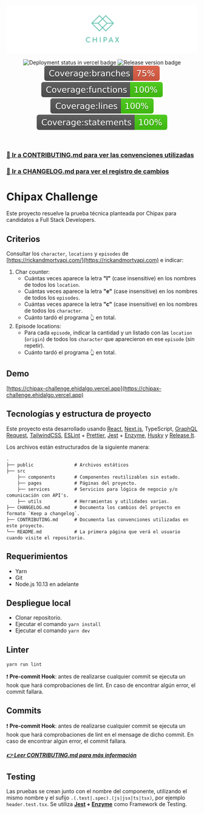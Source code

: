 ![Chipax](chipax-header.jpg)


<p align="center">
  <img src="https://vercelbadge.vercel.app/api/erictwo2/chipax-challenge" alt="Deployment status in vercel badge"/>
  <img src="https://img.shields.io/github/v/release/erictwo2/chipax-challenge.svg" alt="Release version badge"/>
  <img src="./coverage/badge-branches.svg" alt="Test coverage branches badge"/>
  <img src="./coverage/badge-functions.svg" alt="Test coverage functions badge"/>
  <img src="./coverage/badge-lines.svg" alt="Test coverage lines badge"/>
  <img src="./coverage/badge-statements.svg" alt="Test coverage statements badge"/>
</p>
<br/>

### [🤝 Ir a CONTRIBUTING.md para ver las convenciones utilizadas](CONTRIBUTING.md)

### [📖 Ir a CHANGELOG.md para ver el registro de cambios](CHANGELOG.md)

# Chipax Challenge

Este proyecto resuelve la prueba técnica planteada por Chipax para candidatos a Full Stack Developers.

## Criterios
Consultar los `character`, `locations` y `episodes` de [https://rickandmortyapi.com/](https://rickandmortyapi.com) e indicar:
1. Char counter:
    - Cuántas veces aparece la letra **"l"** (case insensitive) en los nombres de todos los `location`.
    - Cuántas veces aparece la letra **"e"** (case insensitive) en los nombres de todos los `episodes`.
    - Cuántas veces aparece la letra **"c"** (case insensitive) en los nombres de todos los `character`.
    - Cuánto tardó el programa 👆 en total.
1. Episode locations:
    - Para cada `episode`, indicar la cantidad y un listado con las `location` (`origin`) de todos los `character` que aparecieron en ese `episode` (sin repetir).
    - Cuánto tardó el programa 👆 en total.

## Demo

 [https://chipax-challenge.ehidalgo.vercel.app](https://chipax-challenge.ehidalgo.vercel.app)

## Tecnologías y estructura de proyecto

Este proyecto esta desarrollado usando [React](https://es.reactjs.org), [Next.js](https://nextjs.org), TypeScript, [GraphQL Request](https://github.com/prisma-labs/graphql-request),
[TailwindCSS](https://tailwindcss.com), [ESLint](https://eslint.org) + [Prettier](https://prettier.io),  [Jest](https://jestjs.io) + [Enzyme](https://enzymejs.github.io/enzyme/), [Husky](https://typicode.github.io/husky) y
[Release It](https://github.com/release-it/release-it).

Los archivos están estructurados de la siguiente manera:

    .
    ├── public               # Archivos estáticos
    ├── src
        ├── components       # Componentes reutilizables sin estado.
        ├── pages            # Páginas del proyecto.
        ├── services         # Servicios para lógica de negocio y/o comunicación con API's.
        ├── utils            # Herramientas y utilidades varias.
    ├── CHANGELOG.md         # Documenta los cambios del proyecto en formato `Keep a changelog`.
    ├── CONTRIBUTING.md      # Documenta las convenciones utilizadas en este proyecto.
    └── README.md            # La primera página que verá el usuario cuando visite el repositorio.


## Requerimientos
* Yarn
* Git
* Node.js 10.13 en adelante

## Despliegue local

* Clonar repositorio.
* Ejecutar el comando `yarn install`
* Ejecutar el comando `yarn dev`

## Linter
```bash
yarn run lint
```

:exclamation: **Pre-commit Hook**: antes de realizarse cualquier commit se ejecuta un hook que hará comprobaciones de lint. En caso de encontrar algún error, el commit fallara.

## Commits

:exclamation: **Pre-commit Hook**: antes de realizarse cualquier commit se ejecuta un hook que hará comprobaciones de lint en el mensage de dicho commit. En caso de encontrar algún error, el commit fallara.

##### [👉 Leer CONTRIBUTING.md para más información](CONTRIBUTING.md)

## Testing

Las pruebas se crean junto con el nombre del componente, utilizando el mismo nombre y el sufijo `.(.test|.spec).(js|jsx|ts|tsx)`, por ejemplo `header.test.tsx`. Se utiliza **[Jest](https://jestjs.io) + [Enzyme](https://enzymejs.github.io/enzyme/)** como Framework de Testing.
